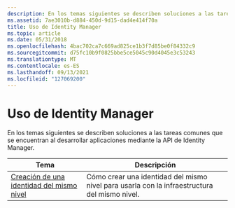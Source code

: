 ```yaml
---
description: En los temas siguientes se describen soluciones a las tareas comunes que se encuentran al desarrollar aplicaciones mediante la API de Identity Manager.
ms.assetid: 7ae3010b-d884-450d-9d15-dad4e414f70a
title: Uso de Identity Manager
ms.topic: article
ms.date: 05/31/2018
ms.openlocfilehash: 4bac702ca7c669ad825ce1b3f7d85be0f84332c9
ms.sourcegitcommit: d75fc10b9f0825bbe5ce5045c90d4045e3c53243
ms.translationtype: MT
ms.contentlocale: es-ES
ms.lasthandoff: 09/13/2021
ms.locfileid: "127069200"
---
```

# <a name="using-identity-manager"></a>Uso de Identity Manager

En los temas siguientes se describen soluciones a las tareas comunes que se encuentran al desarrollar aplicaciones mediante la API de Identity Manager.



| Tema                                                    | Descripción                                                        |
|----------------------------------------------------------|--------------------------------------------------------------------|
| [Creación de una identidad del mismo nivel](creating-a-peer-identity.md) | Cómo crear una identidad del mismo nivel para usarla con la infraestructura del mismo nivel. |



 

 

 



